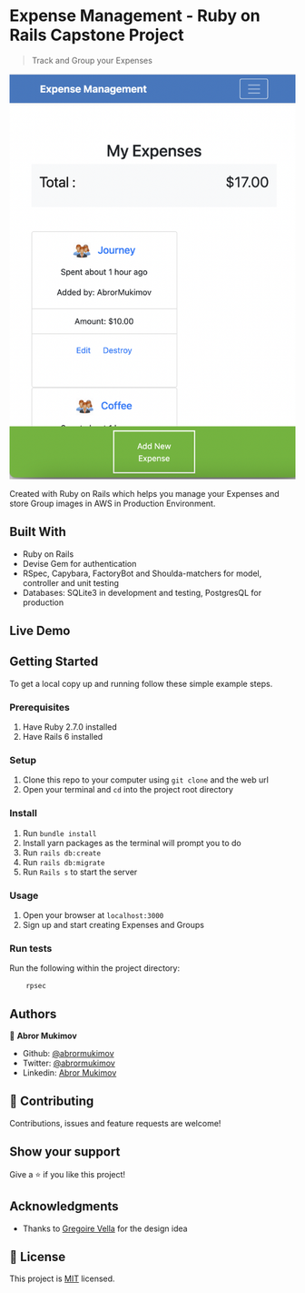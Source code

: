 # Expense Management - Ruby on Rails Capstone Project

> Track and Group your Expenses

![screenshot](app/assets/images/screenshot.png)

Created with Ruby on Rails which helps you manage your Expenses and store Group images in AWS in Production Environment.

## Built With

- Ruby on Rails
- Devise Gem for authentication
- RSpec, Capybara, FactoryBot and Shoulda-matchers for model, controller and unit testing
- Databases: SQLite3 in development and testing, PostgresQL for production

## Live Demo

## Getting Started

To get a local copy up and running follow these simple example steps.

### Prerequisites

1. Have Ruby 2.7.0 installed
2. Have Rails 6 installed

### Setup

1. Clone this repo to your computer using <code>git clone</code> and the web url
2. Open your terminal and <code>cd</code> into the project root directory

### Install

1. Run <code>bundle install</code>
2. Install yarn packages as the terminal will prompt you to do
3. Run <code>rails db:create</code>
4. Run <code>rails db:migrate</code>
5. Run <code>Rails s</code> to start the server

### Usage

1. Open your browser at <code>localhost:3000</code>
2. Sign up and start creating Expenses and Groups

### Run tests

Run the following within the project directory:

```
    rpsec
```

## Authors

👤 **Abror Mukimov**

- Github: [@abrormukimov](https://github.com/abrormukimov)
- Twitter: [@abrormukimov](https://twitter.com/abrormukimov)
- Linkedin: [Abror Mukimov](https://www.linkedin.com/in/abror-mukimov/)

## 🤝 Contributing

Contributions, issues and feature requests are welcome!

## Show your support

Give a ⭐️ if you like this project!

## Acknowledgments

- Thanks to [Gregoire Vella](https://www.behance.net/gregoirevellaDesign) for the design idea

## 📝 License

This project is [MIT](lic.url) licensed.